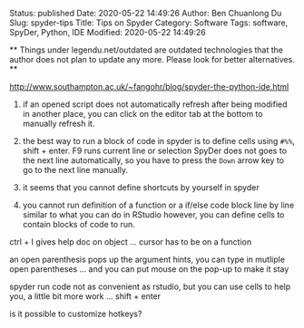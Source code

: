 Status: published
Date: 2020-05-22 14:49:26
Author: Ben Chuanlong Du
Slug: spyder-tips
Title: Tips on Spyder
Category: Software
Tags: software, SpyDer, Python, IDE
Modified: 2020-05-22 14:49:26

**
Things under legendu.net/outdated are outdated technologies 
that the author does not plan to update any more. 
Please look for better alternatives.
**

<http://www.southampton.ac.uk/~fangohr/blog/spyder-the-python-ide.html>

1. if an opened script does not automatically refresh after being modified in another place,
    you can click on the editor tab at the bottom to manually refresh it.

2. the best way to run a block of code in spyder 
    is to define cells using `#%%`, shift + enter.
    F9 runs current line or selection 
    SpyDer does not goes to the next line automatically, 
    so you have to press the `Down` arrow key to go to the next line manually.

3. it seems that you cannot define shortcuts by yourself in spyder


3. you cannot run definition of a function or a if/else code block line by line 
    similar to what you can do in RStudio
    however, you can define cells to contain blocks of code to run.


ctrl + I gives help doc on object ... cursor has to be on a function

an open parenthesis pops up the argument hints, you can type in mutliple open parentheses ...
and you can put mouse on the pop-up to make it stay 

spyder run code not as convenient as rstudio, 
but you can use cells to help you, a little bit more work ...
shift + enter 

is it possible to customize hotkeys?

